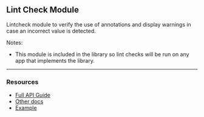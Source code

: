 ## Lint Check Module

Lintcheck module to verify the use of annotations and display warnings in case an incorrect value is detected.

Notes:
- This module is included in the library so lint checks will be run on any app that implements the library.

---

### Resources
- [Full API Guide](https://googlesamples.github.io/android-custom-lint-rules/api-guide.html)
- [Other docs](https://googlesamples.github.io/android-custom-lint-rules/index.html)
- [Example](https://github.com/googlesamples/android-custom-lint-rules)
